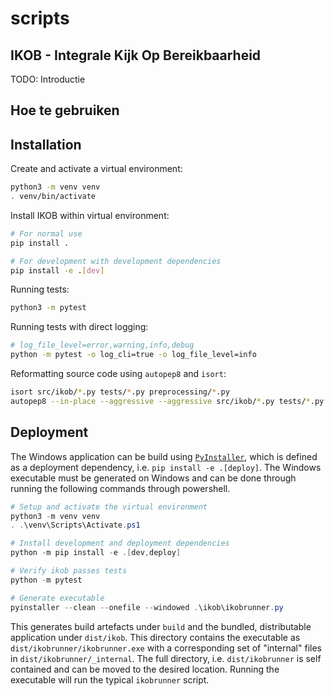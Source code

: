 # scripts

## IKOB - Integrale Kijk Op Bereikbaarheid

TODO: Introductie

## Hoe te gebruiken

## Installation

Create and activate a virtual environment:

```sh
python3 -m venv venv
. venv/bin/activate
```

Install IKOB within virtual environment:

```sh
# For normal use
pip install .

# For development with development dependencies
pip install -e .[dev]
```

Running tests:

```sh
python3 -m pytest
```

Running tests with direct logging:
```sh
# log_file_level=error,warning,info,debug
python -m pytest -o log_cli=true -o log_file_level=info
```

Reformatting source code using `autopep8` and `isort`:

```sh
isort src/ikob/*.py tests/*.py preprocessing/*.py
autopep8 --in-place --aggressive --aggressive src/ikob/*.py tests/*.py preprocessing/*.py
```

## Deployment

The Windows application can be build using [`PyInstaller`](https://pyinstaller.org/en/stable/index.html),
which is defined as a deployment dependency, i.e. `pip install -e .[deploy]`. The Windows executable
must be generated on Windows and can be done through running the following commands through powershell.

```powershell
# Setup and activate the virtual environment
python3 -m venv venv
. .\venv\Scripts\Activate.ps1

# Install development and deployment dependencies
python -m pip install -e .[dev,deploy]

# Verify ikob passes tests
python -m pytest

# Generate executable
pyinstaller --clean --onefile --windowed .\ikob\ikobrunner.py
```

This generates build artefacts under `build` and the bundled, distributable
application under `dist/ikob`. This directory contains the executable as
`dist/ikobrunner/ikobrunner.exe` with a corresponding set of "internal" files
in `dist/ikobrunner/_internal`. The full directory, i.e. `dist/ikobrunner` is
self contained and can be moved to the desired location. Running the executable
will run the typical `ikobrunner` script.
